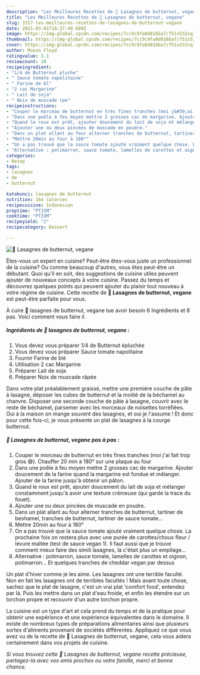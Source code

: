 ```yaml
---
description: "Les Meilleures Recettes de 🌸 Lasagnes de butternut, vegane"
title: "Les Meilleures Recettes de 🌸 Lasagnes de butternut, vegane"
slug: 3317-les-meilleures-recettes-de-lasagnes-de-butternut-vegane
date: 2021-03-01T16:37:49.689Z
image: https://img-global.cpcdn.com/recipes/7cc9c9fa0d816ba7/751x532cq70/🌸-lasagnes-de-butternut-vegane-photo-principale-de-la-recette.jpg
thumbnail: https://img-global.cpcdn.com/recipes/7cc9c9fa0d816ba7/751x532cq70/🌸-lasagnes-de-butternut-vegane-photo-principale-de-la-recette.jpg
cover: https://img-global.cpcdn.com/recipes/7cc9c9fa0d816ba7/751x532cq70/🌸-lasagnes-de-butternut-vegane-photo-principale-de-la-recette.jpg
author: Mason Floyd
ratingvalue: 3.1
reviewcount: 10
recipeingredient:
- "1/4 de Butternut pluche"
- " Sauce tomate napolitaine"
- " Farine de bl"
- "2 cac Margarine"
- " Lait de soja"
- " Noix de muscade rpe"
recipeinstructions:
- "Couper le morceau de butternut en très fines tranches (moi j&#39;ai fait trop gros 😅). Chauffer 20 min à 180° sur une plaque au four"
- "Dans une poêle à feu moyen mettre 2 grosses cac de margarine. Ajouter doucement de la farine quand la margarine est fondue et mélanger. Ajouter de la farine jusqu&#39;à obtenir un pâton."
- "Quand le roux est prêt, ajouter doucement du lait de soja et mélanger constamment jusqu&#39;à avoir une texture crémeuse (qui garde la trace du fouet)."
- "Ajouter une ou deux pincées de muscade en poudre."
- "Dans un plat allant au four alterner tranches de butternut, tartiner de beshamel, tranches de butternut, tartiner de sauce tomate..."
- "Mettre 20min au four à 180°"
- "On a pas trouvé que la sauce tomate ajouté vraiment quelque chose. La prochaine fois on restera plus avec une purée de carottes/choux fleur / levure maltée (test de sauce vegan 1). Il faut aussi que je trouve comment mieux faire des simili lasagnes, là c&#39;était plus un empilage..."
- "Alternative : potimarron, sauce tomate, lamelles de carottes et oignon, potimarron... Et quelques tranches de cheddar vegan par dessus"
categories:
- Resep
tags:
- lasagnes
- de
- butternut

katakunci: lasagnes de butternut 
nutrition: 164 calories
recipecuisine: Indonesian
preptime: "PT15M"
cooktime: "PT33M"
recipeyield: "2"
recipecategory: Dessert

---
```



![🌸 Lasagnes de butternut, vegane](https://img-global.cpcdn.com/recipes/7cc9c9fa0d816ba7/751x532cq70/🌸-lasagnes-de-butternut-vegane-photo-principale-de-la-recette.jpg)

Êtes-vous un expert en cuisine? Peut-être êtes-vous juste un professionnel de la cuisine? Ou comme beaucoup d'autres, vous êtes peut-être un débutant. Quoi qu'il en soit, des suggestions de cuisine utiles peuvent ajouter de nouveaux concepts à votre cuisine. Passez du temps et découvrez quelques points qui peuvent ajouter du plaisir tout nouveau à votre régime de cuisine. Cette recette de <strong> 🌸 Lasagnes de butternut, vegane </strong> est peut-être parfaite pour vous.

<!--inarticleads1-->

À cuire 🌸 lasagnes de butternut, vegane tue avoir besoin 6 Ingrédients et 8 pas. Voici comment vous faire il.

##### Ingrédients de 🌸 lasagnes de butternut, vegane :

1. Vous devez vous préparer 1/4 de Butternut épluchée
1. Vous devez vous préparer  Sauce tomate napolitaine
1. Fournir  Farine de blé
1. Utilisation 2 cac Margarine
1. Préparer  Lait de soja
1. Préparer  Noix de muscade râpée


Dans votre plat préalablement graissé, mettre une première couche de pâte à lasagne, déposer les cubes de butternut et la moitié de la béchamel au chanvre. Disposer une seconde couche de pâte à lasagne, couvrir avec le reste de béchamel, parsemer avec les morceaux de noisettes torréfiées. Oui à la maison on mange souvent des lasagnes, et oui je l&#39;assume ! Et donc pour cette fois-ci, je vous présente un plat de lasagnes à la courge butternut. 

<!--inarticleads2-->

##### 🌸 Lasagnes de butternut, vegane pas à pas :

1. Couper le morceau de butternut en très fines tranches (moi j&#39;ai fait trop gros 😅). Chauffer 20 min à 180° sur une plaque au four
1. Dans une poêle à feu moyen mettre 2 grosses cac de margarine. Ajouter doucement de la farine quand la margarine est fondue et mélanger. Ajouter de la farine jusqu&#39;à obtenir un pâton.
1. Quand le roux est prêt, ajouter doucement du lait de soja et mélanger constamment jusqu&#39;à avoir une texture crémeuse (qui garde la trace du fouet).
1. Ajouter une ou deux pincées de muscade en poudre.
1. Dans un plat allant au four alterner tranches de butternut, tartiner de beshamel, tranches de butternut, tartiner de sauce tomate...
1. Mettre 20min au four à 180°
1. On a pas trouvé que la sauce tomate ajouté vraiment quelque chose. La prochaine fois on restera plus avec une purée de carottes/choux fleur / levure maltée (test de sauce vegan 1). Il faut aussi que je trouve comment mieux faire des simili lasagnes, là c&#39;était plus un empilage...
1. Alternative : potimarron, sauce tomate, lamelles de carottes et oignon, potimarron... Et quelques tranches de cheddar vegan par dessus


Un plat d&#39;hiver comme je les aime. Les lasagnes ont une terrible faculté. Non en fait les lasagnes ont de terribles facultés ! Mais avant toute chose, sachez que le plat de lasagne, c&#39;est un vrai plat &#39;comfort food&#39;, entendez par là. Puis les mettre dans un plat d&#39;eau froide, et enfin les étendre sur un torchon propre et recouvrir d&#39;un autre torchon propre. 

<!--inarticleads1-->

<p>
La cuisine est un type d'art et cela prend du temps et de la pratique pour obtenir une expérience et une expérience équivalentes dans le domaine. Il existe de nombreux types de préparations alimentaires ainsi que plusieurs sortes d'aliments provenant de sociétés différentes. Appliquez ce que vous avez vu de la recette de 🌸 Lasagnes de butternut, vegane, cela vous aidera certainement dans vos projets de cuisine.
</p>

<p>
<i>Si vous trouvez cette 🌸 Lasagnes de butternut, vegane recette précieuse, partagez-la avec vos amis proches ou votre famille, merci et bonne chance.</i>
</p>
